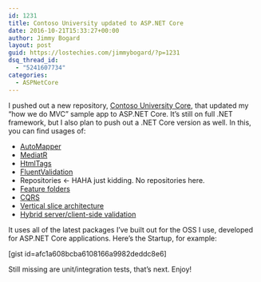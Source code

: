 ```yaml
---
id: 1231
title: Contoso University updated to ASP.NET Core
date: 2016-10-21T15:33:27+00:00
author: Jimmy Bogard
layout: post
guid: https://lostechies.com/jimmybogard/?p=1231
dsq_thread_id:
  - "5241607734"
categories:
  - ASPNetCore
---
```

I pushed out a new repository, [Contoso University Core](https://github.com/jbogard/contosouniversitycore), that updated my “how we do MVC” sample app to ASP.NET Core. It’s still on full .NET framework, but I also plan to push out a .NET Core version as well. In this, you can find usages of:

  * [AutoMapper](https://github.com/automapper/automapper)
  * [MediatR](https://github.com/jbogard/mediatr)
  * [HtmlTags](https://github.com/HtmlTags/htmltags)
  * [FluentValidation](https://github.com/JeremySkinner/FluentValidation)
  * Repositories <- HAHA just kidding. No repositories here.
  * [Feature folders](http://timgthomas.com/2013/10/feature-folders-in-asp-net-mvc/)
  * [CQRS](https://lostechies.com/jimmybogard/2015/05/05/cqrs-with-mediatr-and-automapper/)
  * [Vertical slice architecture](https://vimeo.com/131633177)
  * [Hybrid server/client-side validation](http://timgthomas.com/2013/09/simplify-client-side-validation-by-adding-a-server/)

It uses all of the latest packages I’ve built out for the OSS I use, developed for ASP.NET Core applications. Here’s the Startup, for example:

[gist id=afc1a608bcba6108166a9982deddc8e6]

Still missing are unit/integration tests, that’s next. Enjoy!